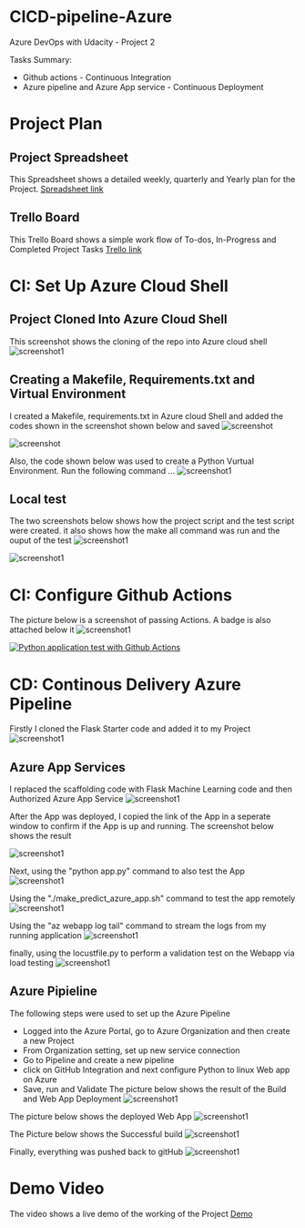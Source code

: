 # CICD-pipeline-Azure
Azure DevOps with Udacity - Project 2

Tasks Summary:
- Github actions - Continuous Integration
- Azure pipeline and Azure App service - Continuous Deployment

# Project Plan
## Project Spreadsheet
This Spreadsheet shows a detailed weekly, quarterly and Yearly plan for the Project.
[Spreadsheet link](https://docs.google.com/spreadsheets/d/1pYLdA0_Y1qFRxfJB1XAqbG9uTMH4bOtcGZQinWYdgek/edit?pli=1#gid=1348135932)
## Trello Board
This Trello Board shows a simple work flow of To-dos, In-Progress and Completed Project Tasks
[Trello link](https://trello.com/b/xpcRdzSP/ci-cd-project)

# CI: Set Up Azure Cloud Shell
## Project Cloned Into Azure Cloud Shell
This screenshot shows the cloning of the repo into Azure cloud shell
![screenshot1](https://github.com/Uchejen/Project2-azure-cloud-shell/blob/main/Screenshots/repo_clone.JPG?raw=true)

## Creating a Makefile, Requirements.txt and Virtual Environment
I created a Makefile, requirements.txt in Azure cloud Shell and added the codes shown in the screenshot shown below and saved
![screenshot](https://github.com/Uchejen/Project2-azure-cloud-shell/blob/main/Screenshots/MAkefile_command.JPG?raw=true)

![screenshot](https://github.com/Uchejen/Project2-azure-cloud-shell/blob/main/Screenshots/Requriements.JPG?raw=true)

Also, the code shown below was used to create a Python Vurtual Environment. Run the following command ...
![screenshot1](https://github.com/Uchejen/Project2-azure-cloud-shell/blob/main/Screenshots/virt_env.JPG?raw=true)


## Local test
The two screenshots below shows how the project script and the test script were created. it also shows how the make all command was run and the ouput of the test
![screenshot1](https://github.com/Uchejen/Project2-azure-cloud-shell/blob/main/Screenshots/Makefile1.JPG?raw=true)

![screenshot1](https://github.com/Uchejen/Project2-azure-cloud-shell/blob/main/Screenshots/Makefile2.JPG?raw=true)

# CI: Configure Github Actions
The picture below is a screenshot of passing Actions. A badge is also attached below it
![screenshot1](https://github.com/Uchejen/Project2-azure-cloud-shell/blob/main/Screenshots/pythonapp.JPG?raw=true)

[![Python application test with Github Actions](https://github.com/Uchejen/Project2-azure-cloud-shell/actions/workflows/pythonapp.yml/badge.svg)](https://github.com/Uchejen/Project2-azure-cloud-shell/actions/workflows/pythonapp.yml)


# CD: Continous Delivery Azure Pipeline
Firstly I cloned the Flask Starter code and added it to my Project
![screenshot1](https://github.com/Uchejen/Project2-azure-cloud-shell/blob/main/Screenshots/Starter_code.JPG?raw=true)

## Azure App Services
I replaced the scaffolding code with Flask Machine Learning code and then Authorized Azure App Service
![screenshot1](https://github.com/Uchejen/Project2-azure-cloud-shell/blob/main/Screenshots/webappdeploy.JPG?raw=true)

After the App was deployed, I copied the link of the App in a seperate window to confirm if the App is up and running. The screenshot below shows the result

![screenshot1](https://github.com/Uchejen/Project2-azure-cloud-shell/blob/main/Screenshots/appworks.JPG?raw=true)

Next, using the "python app.py" command to also test the App
![screenshot1](https://github.com/Uchejen/Project2-azure-cloud-shell/blob/main/Screenshots/pythonapppy.JPG?raw=true)

Using the "./make_predict_azure_app.sh" command to test the app remotely
![screenshot1](https://github.com/Uchejen/Project2-azure-cloud-shell/blob/main/Screenshots/model_loaded.JPG?raw=true)

Using the "az webapp log tail" command to stream the logs from my running application
![screenshot1](https://github.com/Uchejen/Project2-azure-cloud-shell/blob/main/Screenshots/webapp_log_tail.JPG?raw=true)

finally, using the locustfile.py to perform a validation test on the Webapp via load testing
![screenshot1](https://github.com/Uchejen/Project2-azure-cloud-shell/blob/main/Screenshots/locustfile1.JPG?raw=true)


## Azure Pipieline
The following steps were used to set up the Azure Pipeline
- Logged into the Azure Portal, go to Azure Organization and then create a new Project
- From Organization setting, set up new service connection
- Go to Pipeline and create a new pipeline
- click on GitHub Integration and next configure Python to linux Web app on Azure
- Save, run and Validate
The picture below shows the result of the Build and Web App Deployment
![screenshot1](https://github.com/Uchejen/Project2-azure-cloud-shell/blob/main/Screenshots/Azure_pipeline.JPG?raw=true)

The picture below shows the deployed Web App
![screenshot1](https://github.com/Uchejen/Project2-azure-cloud-shell/blob/main/Screenshots/webappdeploy1.JPG?raw=true)

The Picture below shows the Successful build
![screenshot1](https://github.com/Uchejen/Project2-azure-cloud-shell/blob/main/Screenshots/build.JPG?raw=true)

Finally, everything was pushed back to gitHub
![screenshot1](https://github.com/Uchejen/Project2-azure-cloud-shell/blob/main/Screenshots/gitpush.JPG?raw=true)

# Demo Video
The video shows a live demo of the working of the Project
[Demo](https://youtu.be/r6Oxxiq6pDI)

